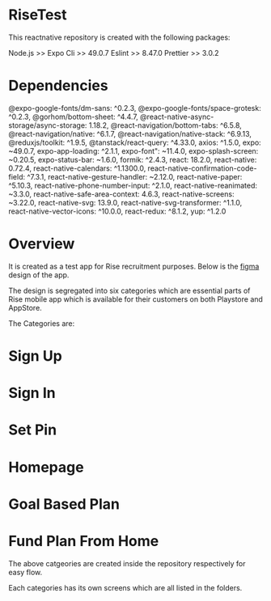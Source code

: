 # RiseTest
This reactnative repository is created with the following packages:

Node.js >> 
Expo Cli >> 49.0.7
Eslint >> 8.47.0
Prettier >> 3.0.2

# Dependencies
@expo-google-fonts/dm-sans: ^0.2.3,
@expo-google-fonts/space-grotesk: ^0.2.3,
@gorhom/bottom-sheet: ^4.4.7,
@react-native-async-storage/async-storage: 1.18.2,
@react-navigation/bottom-tabs: ^6.5.8,
@react-navigation/native: ^6.1.7,
@react-navigation/native-stack: ^6.9.13,
@reduxjs/toolkit: ^1.9.5,
@tanstack/react-query: ^4.33.0,
axios: ^1.5.0,
expo: ~49.0.7,
expo-app-loading: ^2.1.1,
expo-font": ~11.4.0,
expo-splash-screen: ~0.20.5,
expo-status-bar: ~1.6.0,
formik: ^2.4.3,
react: 18.2.0,
react-native: 0.72.4,
react-native-calendars: ^1.1300.0,
react-native-confirmation-code-field: ^7.3.1,
react-native-gesture-handler: ~2.12.0,
react-native-paper: ^5.10.3,
react-native-phone-number-input: ^2.1.0,
react-native-reanimated: ~3.3.0,
react-native-safe-area-context: 4.6.3,
react-native-screens: ~3.22.0,
react-native-svg: 13.9.0,
react-native-svg-transformer: ^1.1.0,
react-native-vector-icons: ^10.0.0,
react-redux: ^8.1.2,
yup: ^1.2.0

# Overview

It is created as a test app for Rise recruitment purposes. Below is the <a href="https://www.figma.com/file/QSqLkRsYd3b9VhJ4CfWuqD/React-Native-Test-from-Rise?type=design&node-id=0-1&mode=design">figma</a>  design of the app.

The design is segregated into six categories which are essential parts of Rise mobile app which is available for their customers on both Playstore and AppStore.

 The Categories are:
<h1>Sign Up</h1>
<h1>Sign In</h1>
<h1>Set Pin</h1>
<h1>Homepage</h1>
<h1>Goal Based Plan</h1>
<h1>Fund Plan From Home</h1>


The above catgeories are created inside the repository respectively for easy flow.

Each categories has its own screens which are all listed in the folders.

